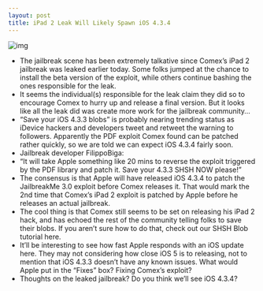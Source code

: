 ```yaml
---
layout: post
title: iPad 2 Leak Will Likely Spawn iOS 4.3.4
---
```

![img](http://media.idownloadblog.com/wp-content/uploads/2011/07/ipad-2-sad-e1309638563427.jpg)
* The jailbreak scene has been extremely talkative since Comex’s iPad 2 jailbreak was leaked earlier today. Some folks jumped at the chance to install the beta version of the exploit, while others continue bashing the ones responsible for the leak.
* It seems the individual(s) responsible for the leak claim they did so to encourage Comex to hurry up and release a final version. But it looks like all the leak did was create more work for the jailbreak community…
* “Save your iOS 4.3.3 blobs” is probably nearing trending status as iDevice hackers and developers tweet and retweet the warning to followers. Apparently the PDF exploit Comex found can be patched rather quickly, so we are told we can expect iOS 4.3.4 fairly soon.
* Jailbreak developer FilippoBiga:
* “It will take Apple something like 20 mins to reverse the exploit triggered by the PDF library and patch it. Save your 4.3.3 SHSH NOW please!”
* The consensus is that Apple will have released iOS 4.3.4 to patch the JailbreakMe 3.0 exploit before Comex releases it. That would mark the 2nd time that Comex’s iPad 2 exploit is patched by Apple before he releases an actual jailbreak.
* The cool thing is that Comex still seems to be set on releasing his iPad 2 hack, and has echoed the rest of the community telling folks to save their blobs. If you aren’t sure how to do that, check out our SHSH Blob tutorial here.
* It’ll be interesting to see how fast Apple responds with an iOS update here. They may not considering how close iOS 5 is to releasing, not to mention that iOS 4.3.3 doesn’t have any known issues. What would Apple put in the “Fixes” box? Fixing Comex’s exploit?
* Thoughts on the leaked jailbreak? Do you think we’ll see iOS 4.3.4?

